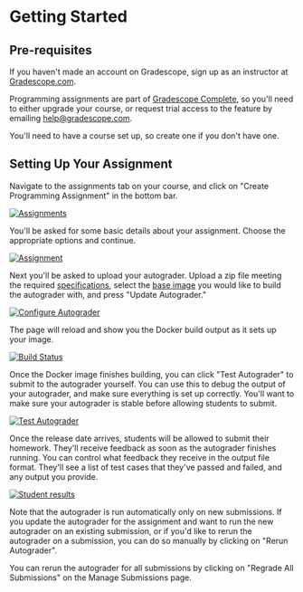 # Getting Started

## Pre-requisites

If you haven't made an account on Gradescope, sign up as an instructor at
[Gradescope.com](https://gradescope.com/).

Programming assignments are part of [Gradescope Complete](https://gradescope.com/pricing),
so you'll need to either upgrade your course, or request trial access to the feature by
emailing [help@gradescope.com](mailto:help@gradescope.com).

You'll need to have a course set up, so create one if you don't have one.

## Setting Up Your Assignment

Navigate to the assignments tab on your course, and click on "Create
Programming Assignment" in the bottom bar.

[![Assignments](assignments.png)](assignments.png)

You'll be asked for some basic details about your assignment. Choose
the appropriate options and continue.

[![Assignment](assignment_form.png)](assignment_form.png)

Next you'll be asked to upload your autograder. Upload a zip file
meeting the required [specifications](specs), select the [base image](base_image)
you would like to build the autograder with, and press "Update Autograder."

[![Configure Autograder](configure_autograder.png)](configure_autograder.png)

The page will reload and show you the Docker build output
as it sets up your image.

[![Build Status](build_status.png)](build_status.png)

Once the Docker image finishes building, you can click "Test
Autograder" to submit to the autograder yourself. You can use this to
debug the output of your autograder, and make sure everything is set
up correctly. You'll want to make sure your autograder is stable
before allowing students to submit.

[![Test Autograder](test_autograder.png)](test_autograder.png)

Once the release date arrives, students will be allowed to submit
their homework. They'll receive feedback as soon as the autograder
finishes running. You can control what feedback they receive in the
output file format. They'll see a list of test cases that they've
passed and failed, and any output you provide.

[![Student results](results.png)](results.png)

Note that the autograder is run automatically only on new submissions. If
you update the autograder for the assignment and want to run the new
autograder on an existing submission, or if you'd like
to rerun the autograder on a submission, you can do so manually by
clicking on "Rerun Autograder".

You can rerun the autograder for all submissions by clicking on "Regrade
All Submissions" on the Manage Submissions page.

